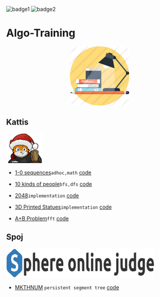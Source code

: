 ![badge1](https://forthebadge.com/images/badges/check-it-out.svg)
![badge2](https://forthebadge.com/images/badges/for-you.svg)

# Algo-Training

<p align="center">
  <img width="160" height="160" src="https://github.com/dragonzurfer/Algo-Training/blob/master/media/study.png">
</p>

## Kattis

<p align="left">
  <img width="100" height="80" src="https://github.com/dragonzurfer/Algo-Training/blob/master/media/kattis.png">
</p>

* [1-0 sequences](https://open.kattis.com/problems/sequences)```adhoc,math``` [code](https://github.com/dragonzurfer/Algo-Training/blob/master/code/1-0sequence.cpp)

* [10 kinds of people](https://open.kattis.com/problems/10kindsofpeople)```bfs,dfs``` [code](https://github.com/dragonzurfer/Algo-Training/blob/master/code/10kindsofpeople.cpp)

* [2048](https://open.kattis.com/problems/2048)```implementation``` [code](https://github.com/dragonzurfer/Algo-Training/blob/master/code/2048.cpp)

* [3D Printed Statues](https://open.kattis.com/problems/3dprinter)```implementation``` [code](https://github.com/dragonzurfer/Algo-Training/blob/master/code/3DPrintedStatues.cpp)

* [A+B Problem](https://open.kattis.com/problems/aplusb)```fft``` [code](https://github.com/dragonzurfer/Algo-Training/blob/master/code/aplusb.cpp)

## Spoj

<p align="left">
  <img width="400" height="80" src="https://github.com/dragonzurfer/Algo-Training/blob/master/media/spoj.png">
</p>

* [MKTHNUM](http://www.spoj.com/problems/MKTHNUM/) ```persistent segment tree``` [code](https://github.com/dragonzurfer/Algo-Training/blob/master/code/mkthnum.cpp)